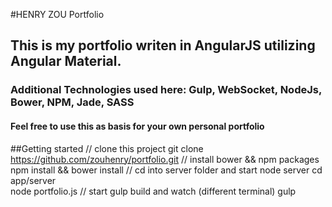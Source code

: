 #HENRY ZOU Portfolio
## This is my portfolio writen in AngularJS utilizing Angular Material.
### Additional Technologies used here: Gulp, WebSocket, NodeJs, Bower, NPM, Jade, SASS
#### Feel free to use this as basis for your own personal portfolio

##Getting started
    // clone this project
    git clone https://github.com/zouhenry/portfolio.git
    // install bower && npm packages
    npm install && bower install
    // cd into server folder and start node server
    cd app/server   
    node portfolio.js
    // start gulp build and watch (different terminal)
    gulp
    
    
